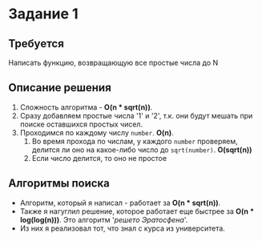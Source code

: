 # Задание 1

## Требуется
Написать функцию, возвращающую все простые числа до N

## Описание решения
1. Сложность алгоритма - **O(n * sqrt(n))**.
2. Сразу добавляем простые числа '1' и '2', т.к. они будут мешать при поиске оставшихся простых чисел.
3. Проходимся по каждому числу `number`. **O(n)**.
   1. Во время прохода по числам, у каждого `number` проверяем, делится ли оно на какое-либо число до `sqrt(number)`. **O(sqrt(n))**
   2. Если число делится, то оно не простое

   
## Алгоритмы поиска
* Алгоритм, который я написал - работает за **O(n * sqrt(n))**.
* Также я нагуглил решение, которое работает еще быстрее за **O(n * log(log(n)))**. Это алгоритм '_решето Эратосфена_'.
* Из них я реализовал тот, что знал с курса из университета.